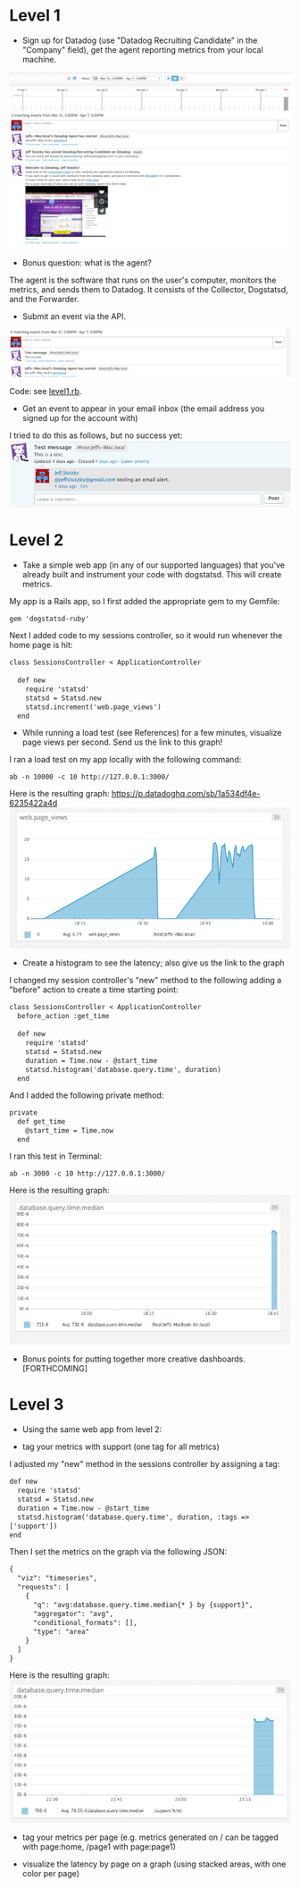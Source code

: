 # Level 1

* Sign up for Datadog (use "Datadog Recruiting Candidate" in the "Company" field), get the agent reporting metrics from your local machine.
<img src="img/1-1.png">

* Bonus question: what is the agent?

The agent is the software that runs on the user's computer, monitors the metrics, and sends them to Datadog. It consists of the Collector, Dogstatsd, and the Forwarder.

* Submit an event via the API.

<img src="img/1-2.png">

Code: see <a href="level1.rb">level1.rb</a>.

* Get an event to appear in your email inbox (the email address you signed up for the account with)

I tried to do this as follows, but no success yet:
<img src="img/1-4.png">


# Level 2

* Take a simple web app (in any of our supported languages) that you've already built and instrument your code with dogstatsd. This will create metrics.

My app is a Rails app, so I first added the appropriate gem to my Gemfile:

    gem 'dogstatsd-ruby'

Next I added code to my sessions controller, so it would run whenever the home page is hit:

    class SessionsController < ApplicationController

      def new
        require 'statsd'
        statsd = Statsd.new
        statsd.increment('web.page_views')
      end

* While running a load test (see References) for a few minutes, visualize page views per second. Send us the link to this graph!

I ran a load test on my app locally with the following command:

    ab -n 10000 -c 10 http://127.0.0.1:3000/

Here is the resulting graph: https://p.datadoghq.com/sb/1a534df4e-6235422a4d
<img src="img/1-3.png">

* Create a histogram to see the latency; also give us the link to the graph

I changed my session controller's "new" method to the following adding a "before" action to create a time starting point:

    class SessionsController < ApplicationController
      before_action :get_time

      def new
        require 'statsd'
        statsd = Statsd.new
        duration = Time.now - @start_time
        statsd.histogram('database.query.time', duration)
      end

And I added the following private method:

    private
      def get_time
        @start_time = Time.now
      end

I ran this test in Terminal:

    ab -n 3000 -c 10 http://127.0.0.1:3000/

Here is the resulting graph:
<img src="img/1-5.png">

* Bonus points for putting together more creative dashboards.
[FORTHCOMING]


# Level 3

* Using the same web app from level 2:

* tag your metrics with support (one tag for all metrics)

I adjusted my "new" method in the sessions controller by assigning a tag:

    def new
      require 'statsd'
      statsd = Statsd.new
      duration = Time.now - @start_time
      statsd.histogram('database.query.time', duration, :tags => ['support'])
    end

Then I set the metrics on the graph via the following JSON:

    {    
      "viz": "timeseries",
      "requests": [
        {
          "q": "avg:database.query.time.median{* } by {support}",
          "aggregator": "avg",
          "conditional_formats": [],
          "type": "area"
        }
      ]
    }

Here is the resulting graph:
<img src="img/1-6.png">



* tag your metrics per page (e.g. metrics generated on / can be tagged with page:home, /page1 with page:page1)

* visualize the latency by page on a graph (using stacked areas, with one color per page)

